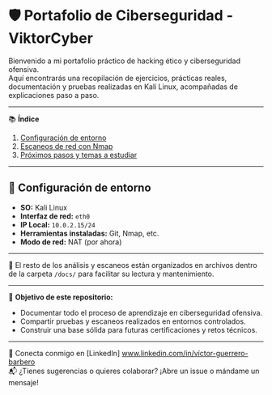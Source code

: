 # 🛡️ Portafolio de Ciberseguridad - ViktorCyber

Bienvenido a mi portafolio práctico de hacking ético y ciberseguridad ofensiva.  
Aquí encontrarás una recopilación de ejercicios, prácticas reales, documentación y pruebas realizadas en Kali Linux, acompañadas de explicaciones paso a paso.

---

📚 **Índice**

1. [Configuración de entorno](#-configuración-de-entorno)  
2. [Escaneos de red con Nmap](docs/escaneos.md)  
3. [Próximos pasos y temas a estudiar](docs/proximos_pasos.md)  

---

## 🧰 Configuración de entorno

- **SO:** Kali Linux  
- **Interfaz de red:** `eth0`  
- **IP Local:** `10.0.2.15/24`  
- **Herramientas instaladas:** Git, Nmap, etc.  
- **Modo de red:** NAT (por ahora)  

---

📂 El resto de los análisis y escaneos están organizados en archivos dentro de la carpeta `/docs/` para facilitar su lectura y mantenimiento.

---

📌 **Objetivo de este repositorio:**

- Documentar todo el proceso de aprendizaje en ciberseguridad ofensiva.  
- Compartir pruebas y escaneos realizados en entornos controlados.  
- Construir una base sólida para futuras certificaciones y retos técnicos.

---

🔗 Conecta conmigo en [LinkedIn] www.linkedin.com/in/víctor-guerrero-barbero  
📬 ¿Tienes sugerencias o quieres colaborar? ¡Abre un issue o mándame un mensaje!
